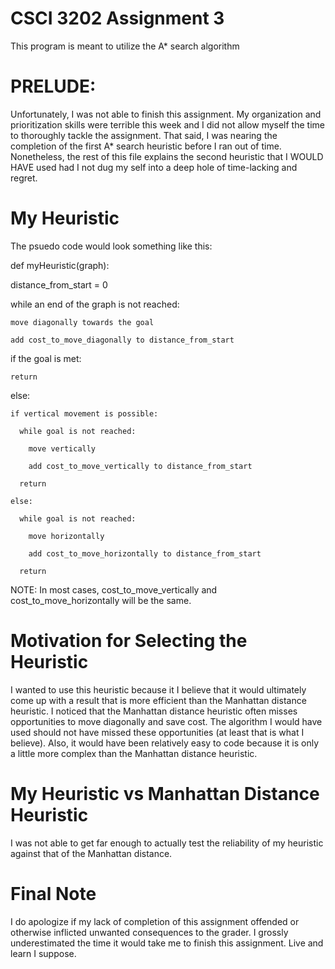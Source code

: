 # CSCI 3202 Assignment 3
This program is meant to utilize the A* search algorithm

# PRELUDE:
Unfortunately, I was not able to finish this assignment.  My organization and prioritization skills were terrible
this week and I did not allow myself the time to thoroughly tackle the assignment.  That said, I was nearing the
completion of the first A* search heuristic before I ran out of time.  Nonetheless, the rest of this file explains
the second heuristic that I WOULD HAVE used had I not dug my self into a deep hole of time-lacking and regret.

# My Heuristic
The psuedo code would look something like this:

def myHeuristic(graph):

  distance_from_start = 0
  
  while an end of the graph is not reached:
  
    move diagonally towards the goal
    
    add cost_to_move_diagonally to distance_from_start
  
  if the goal is met:
  
    return
    
  else:
  
    if vertical movement is possible:
    
      while goal is not reached:
      
        move vertically
        
        add cost_to_move_vertically to distance_from_start
        
      return
      
    else:
    
      while goal is not reached:
      
        move horizontally
        
        add cost_to_move_horizontally to distance_from_start
        
      return

NOTE: In most cases, cost_to_move_vertically and cost_to_move_horizontally will be the same.

# Motivation for Selecting the Heuristic
I wanted to use this heuristic because it I believe that it would ultimately come up with a result that is more
efficient than the Manhattan distance heuristic.  I noticed that the Manhattan distance heuristic often misses
opportunities to move diagonally and save cost.  The algorithm I would have used should not have missed these
opportunities (at least that is what I believe).  Also, it would have been relatively easy to code because it is
only a little more complex than the Manhattan distance heuristic.

# My Heuristic vs Manhattan Distance Heuristic
I was not able to get far enough to actually test the reliability of my heuristic against that of the Manhattan distance.

# Final Note
I do apologize if my lack of completion of this assignment offended or otherwise inflicted unwanted consequences to
the grader.  I grossly underestimated the time it would take me to finish this assignment.  Live and learn I suppose.
